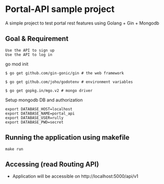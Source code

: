 # Portal-API sample project 

A simple project to test portal rest features using Golang + Gin + Mongodb

## Goal & Requirement 

```
Use the API to sign up
Use the API to log in

```

go mod init 

```
$ go get github.com/gin-gonic/gin # the web framework

$ go get github.com/joho/godotenv # environment variables

$ go get gopkg.in/mgo.v2 # mongo driver

```

Setup mongodb DB and authorization

```
export DATABASE_HOST=localhost
export DATABASE_NAME=portal_api
export DATABASE_USER=rully
export DATABASE_PWD=secret

```

## Running the application using makefile

```
make run
```

## Accessing (read Routing API)

- Application will be accessible on http://localhost:5000/api/v1